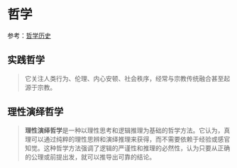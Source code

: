 # 哲学
参考：[哲学历史](哲学历史)

## 实践哲学
> 它关注人类行为、伦理、内心安顿、社会秩序，经常与宗教传统融合甚至起源于宗教。

## 理性演绎哲学
> **理性演绎哲学**是一种以理性思考和逻辑推理为基础的哲学方法。它认为，真理可以通过纯粹的理性思辨和演绎推理来获得，而不需要依赖于经验或感官知觉。这种哲学方法强调了逻辑的严谨性和推理的必然性，认为只要从正确的公理或前提出发，就可以推导出可靠的结论。﻿
